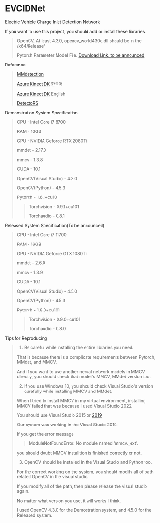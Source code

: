 # EVCIDNet
Electric Vehicle Charge Inlet Detection Network

If you want to use this project, you should add or install these libraries.
> OpenCV, At least 4.3.0, opencv_world430d.dll should be in the /x64/Release/
> 
> Pytorch Parameter Model File. [Download Link, to be announced](tobeannoucned.com)

Reference
> [MMdetection](https://github.com/open-mmlab/mmdetection)
>
> [Azure Kinect DK](https://docs.microsoft.com/ko-kr/azure/kinect-dk/) 한국어
>
>[Azure Kinect DK](https://docs.microsoft.com/en-us/azure/kinect-dk/) English
>
> [DetectoRS](https://github.com/joe-siyuan-qiao/DetectoRS)

Demonstration System Specification
>CPU - Intel Core i7 8700
>
>RAM - 16GB
>
>GPU - NVIDIA Geforce RTX 2080Ti
>
>mmdet - 2.17.0
>
>mmcv - 1.3.8
>
>CUDA - 10.1
>
>OpenCV(Visual Studio) - 4.3.0
>
>OpenCV(Python) - 4.5.3
>
>Pytorch - 1.8.1+cu101
>>Torchvision - 0.9.1+cu101
>>
>>Torchaudio - 0.8.1


Released System Specification(To be announced)
>CPU - Intel Core i7 11700
>
>RAM - 16GB
>
>GPU - NVIDIA Geforce GTX 1080Ti
>
>mmdet - 2.6.0
>
>mmcv - 1.3.9
>
>CUDA - 10.1
>
>OpenCV(Visual Studio) - 4.5.0
>
>OpenCV(Python) - 4.5.3
>
>Pytorch - 1.8.0+cu101
>>Torchvision - 0.9.0+cu101
>>
>>Torchaudio - 0.8.0

Tips for Reproducing
>1. Be careful while installing the entire libraries you need.
>
>That is because there is a complicate requirements between Pytorch, MMdet, and MMCV.
>
>And if you want to use another nerual network models in MMCV directly, you should check that model's MMCV, MMdet version too.
>
>2. If you use Windows 10, you should check Visual Studio's version carefully while installing MMCV and MMdet.
>
>When I tried to install MMCV in my virtual environment, installing MMCV failed that was because I used Visual Studio 2022.
>
>You should use Visual Studio 2015 or [2019](https://docs.microsoft.com/en-us/visualstudio/releases/2019/release-notes).
>
>Our system was working in the Visual Studio 2019.
>
>If you get the error message
>
>>ModuleNotFoundError: No module named 'mmcv._ext'.
>
>you should doubt MMCV installtion is finished correctly or not.
>
>3. OpenCV should be installed in the Visual Studio and Python too.
>
>For the correct working on the system, you should modify all of path related OpenCV in the visual studio.
>
>If you modify all of the path, then please release the visual studio again.
>
>No matter what version you use, it will works I think.
>
>I used OpenCV 4.3.0 for the Demostration system, and 4.5.0 for the Released system.
